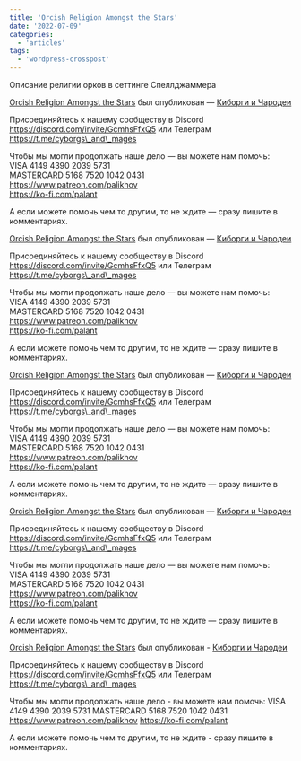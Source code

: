 ```yaml
---
title: 'Orcish Religion Amongst the Stars'
date: '2022-07-09'
categories:
  - 'articles'
tags:
  - 'wordpress-crosspost'
---
```


Описание религии орков в сеттинге Спеллджаммера

[Orcish Religion Amongst the Stars](https://cyborgsandmages.com/2022/07/orcish-religion-amongst-the-stars/ 'Оригинал статьи.') был опубликован — [Киборги и Чародеи](https://cyborgsandmages.com)

Присоединяйтесь к нашему сообществу в Discord https://discord.com/invite/GcmhsFfxQ5 или Телеграм https://t.me/cyborgs\_and\_mages

Чтобы мы могли продолжать наше дело — вы можете нам помочь:  
VISA 4149 4390 2039 5731  
MASTERCARD 5168 7520 1042 0431  
https://www.patreon.com/palikhov  
https://ko-fi.com/palant

А если можете помочь чем то другим, то не ждите — сразу пишите в комментариях.

[Orcish Religion Amongst the Stars](https://cyborgsandmages.com/2022/07/orcish-religion-amongst-the-stars-2/ 'Оригинал статьи.') был опубликован — [Киборги и Чародеи](https://cyborgsandmages.com)

Присоединяйтесь к нашему сообществу в Discord https://discord.com/invite/GcmhsFfxQ5 или Телеграм https://t.me/cyborgs\_and\_mages

Чтобы мы могли продолжать наше дело — вы можете нам помочь:  
VISA 4149 4390 2039 5731  
MASTERCARD 5168 7520 1042 0431  
https://www.patreon.com/palikhov  
https://ko-fi.com/palant

А если можете помочь чем то другим, то не ждите — сразу пишите в комментариях.

[Orcish Religion Amongst the Stars](https://cyborgsandmages.com/2022/07/orcish-religion-amongst-the-stars-2-2/ 'Оригинал статьи.') был опубликован — [Киборги и Чародеи](https://cyborgsandmages.com)

Присоединяйтесь к нашему сообществу в Discord https://discord.com/invite/GcmhsFfxQ5 или Телеграм https://t.me/cyborgs\_and\_mages

Чтобы мы могли продолжать наше дело — вы можете нам помочь:  
VISA 4149 4390 2039 5731  
MASTERCARD 5168 7520 1042 0431  
https://www.patreon.com/palikhov  
https://ko-fi.com/palant

А если можете помочь чем то другим, то не ждите — сразу пишите в комментариях.

[Orcish Religion Amongst the Stars](https://cyborgsandmages.com/2022/07/orcish-religion-amongst-the-stars-2-2-2/ 'Оригинал статьи.') был опубликован — [Киборги и Чародеи](https://cyborgsandmages.com)

Присоединяйтесь к нашему сообществу в Discord https://discord.com/invite/GcmhsFfxQ5 или Телеграм https://t.me/cyborgs\_and\_mages

Чтобы мы могли продолжать наше дело — вы можете нам помочь:  
VISA 4149 4390 2039 5731  
MASTERCARD 5168 7520 1042 0431  
https://www.patreon.com/palikhov  
https://ko-fi.com/palant

А если можете помочь чем то другим, то не ждите — сразу пишите в комментариях.

[Orcish Religion Amongst the Stars](https://cyborgsandmages.com/2022/07/orcish-religion-amongst-the-stars-2-2-2-2/ 'Оригинал статьи.') был опубликован - [Киборги и Чародеи](https://cyborgsandmages.com)

Присоединяйтесь к нашему сообществу в Discord https://discord.com/invite/GcmhsFfxQ5 или Телеграм https://t.me/cyborgs\_and\_mages

Чтобы мы могли продолжать наше дело - вы можете нам помочь: VISA 4149 4390 2039 5731 MASTERCARD 5168 7520 1042 0431 https://www.patreon.com/palikhov https://ko-fi.com/palant

А если можете помочь чем то другим, то не ждите - сразу пишите в комментариях.
